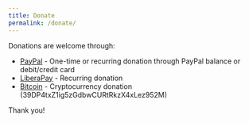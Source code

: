 ```yaml
---
title: Donate
permalink: /donate/
---
```


Donations are welcome through:
- [PayPal](https://www.paypal.com/cgi-bin/webscr?cmd=_s-xclick&hosted_button_id=LZWVK6228PQGE&source=url) - One-time or recurring donation through PayPal balance or debit/credit card
- [LiberaPay](https://liberapay.com/alextee) - Recurring donation
- [Bitcoin](bitcoin:39DP4txZ1ig5zGdbwCURtRkzX4xLez952M?label=Zrythm%20donations) - Cryptocurrency donation (39DP4txZ1ig5zGdbwCURtRkzX4xLez952M)

Thank you!
